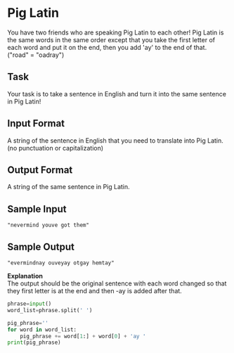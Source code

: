 # Pig Latin
You have two friends who are speaking Pig Latin to each other! Pig Latin is the same words in the same order except that you take the first letter of each word and put it on the end, then you add 'ay' to the end of that. ("road" = "oadray") 

## Task
Your task is to take a sentence in English and turn it into the same sentence in Pig Latin! 

## Input Format 
A string of the sentence in English that you need to translate into Pig Latin. (no punctuation or capitalization)

## Output Format 
A string of the same sentence in Pig Latin.

## Sample Input 
```"nevermind youve got them"```

## Sample Output 
```"evermindnay ouveyay otgay hemtay"```

**Explanation**<br/>
The output should be the original sentence with each word changed so that they first letter is at the end and then -ay is added after that.


```python
phrase=input()
word_list=phrase.split(' ')

pig_phrase=''
for word in word_list:
    pig_phrase += word[1:] + word[0] + 'ay '
print(pig_phrase)
```

